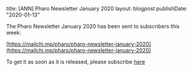 title: [ANN] Pharo Newsletter January 2020layout: blogpostpublishDate: "2020-01-13"The Pharo Newsletter January 2020 has been sent to subscribers this week:[https://mailchi.mp/pharo/pharo-newsletter-january-2020](https://mailchi.mp/pharo/pharo-newsletter-january-2020)To get it as soon as it is released, please subscribe [here](http://eepurl.com/bykqWn)